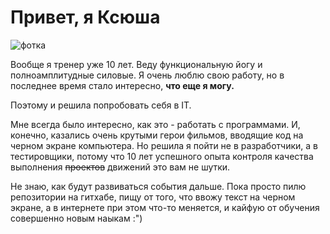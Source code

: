 # Привет, я Ксюша

![фотка](https://sun9-25.userapi.com/s/v1/ig2/89X3nX2eXFD0_cHARnRgvo0Bc772pkZp2rNKxRtSe00Ymu7hYSNLqiaYTYG-XUKf0QyYqR6WB3vwyMKcbYrIVyjW.jpg?quality=95&as=32x42,48x63,72x94,108x141,160x209,240x314,360x471,480x628,540x706,640x837,720x942,1080x1413,1280x1674,1440x1884,1957x2560&from=bu&cs=1957x0)

Вообще я тренер уже 10 лет. Веду функциональную йогу и полноамплитудные силовые. Я очень люблю свою работу, но в последнее время стало интересно, **что еще я могу.**

Поэтому и решила попробовать себя в IT. 

Мне всегда было интересно, как это - работать с программами. И, конечно, казались очень крутыми герои фильмов, вводящие код на черном экране компьютера.
Но решила я пойти не в разработчики, а в тестировщики, потому что 10 лет успешного опыта контроля качества выполнения ~~проектов~~ движений это вам не шутки.

Не знаю, как будут развиваться события дальше. Пока просто пилю репозитории на гитхабе, пищу от того, что ввожу текст на черном экране, а в интернете при этом что-то меняется, и кайфую от обучения совершенно новым наыкам :")


